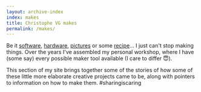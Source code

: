```yaml
---
layout: archive-index
index: makes
title: Christophe VG makes
permalink: /makes/
---
```


Be it [software](/about/I-Software-Architect), [hardware](/technology), [pictures](/fotografie) or some [recipe](/koken)... I just can't stop making things. Over the years I've assembled my personal workshop, where I have (some say) every possible maker tool available (I care to differ 😇).

This section of my site brings together some of the stories of how some of these little more elaborate creative projects came to be, along with pointers to information on how to make them. #sharingiscaring


